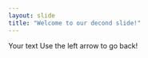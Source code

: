```yaml
---
layout: slide
title: "Welcome to our decond slide!"
---
```

Your text
Use the left arrow to go back!
